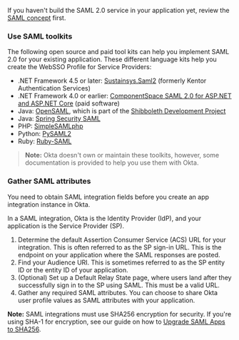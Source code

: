 If you haven't build the SAML 2.0 service in your application yet, review the [SAML concept](/docs/concepts/saml/) first.

### Use SAML toolkits

The following open source and paid tool kits can help you implement SAML 2.0 for your existing application. These different language kits help you create the WebSSO Profile for Service Providers:

* .NET Framework 4.5 or later: [Sustainsys.Saml2](https://github.com/Sustainsys/Saml2) (formerly Kentor Authentication Services)
* .NET Framework 4.0 or earlier: [ComponentSpace SAML 2.0 for ASP.NET and ASP.NET Core](https://www.componentspace.com/) (paid software)
* Java: [OpenSAML](https://wiki.shibboleth.net/confluence/display/OS30/Home), which is part of the [Shibboleth Development Project](https://www.shibboleth.net/)
* Java: [Spring Security SAML](/code/java/spring_security_saml)
* PHP: [SimpleSAMLphp](/code/php/simplesamlphp)
* Python: [PySAML2](/code/python/pysaml2)
* Ruby: [Ruby-SAML](https://github.com/onelogin/ruby-saml)

>**Note:** Okta doesn't own or maintain these toolkits, however, some documentation is provided to help you use them with Okta.

### Gather SAML attributes

You need to obtain SAML integration fields before you create an app integration instance in Okta.

In a SAML integration, Okta is the Identity Provider (IdP), and your application is the Service Provider (SP).

1. Determine the default Assertion Consumer Service (ACS) URL for your integration. This is often referred to as the SP sign-in URL. This is the endpoint on your application where the SAML responses are posted.
1. Find your Audience URI. This is sometimes referred to as the SP entity ID or the entity ID of your application.
1. (Optional) Set up a Default Relay State page, where users land after they successfully sign in to the SP using SAML. This must be a valid URL.
1. Gather any required SAML attributes. You can choose to share Okta user profile values as SAML attributes with your application.

**Note:** SAML integrations must use SHA256 encryption for security. If you're using SHA-1 for encryption, see our guide on how to [Upgrade SAML Apps to SHA256](/docs/guides/updating-saml-cert/).
